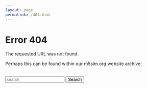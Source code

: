 ```yaml
---
layout: page
permalink: /404.html
---
```


# Error 404

The requested URL was not found.

Perhaps this can be found within our m5sim.org website archive:

<script>

var url = "http://old.gem5.org" + window.location.pathname + ".html";
document.write('<a href="' + url + '">' + url + '</a>');

</script>

<br>
<div class="search">
  <form action="/search" method="get">
    <label for="search-box"><i class="fa fa-search"></i></label>
    <input type="text" id="search-box" name="query" placeholder="search">
    <button type="submit" value="search" class="btn-outline-primary">Search</button>
  </form>
</div>
<br><br>


<ul id="search-results"></ul>

<script>
  window.store = {
    {% for page in site.pages %}
      "{{ page.url | slugify }}": {
        "title": "{{ page.title | xml_escape }}",
        "content": {{ page.content | strip_html | strip_newlines | jsonify }},
        "url": "{{ page.url | xml_escape }}"
      }
      {% unless forloop.last %},{% endunless %}
    {% endfor %}
  };
</script>
<script src="/gem5-doc/assets/js/lunr.min.js"></script>
<script src="/gem5-doc/assets/js/search.js"></script>
